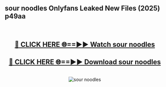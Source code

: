 <h2>sour noodles Onlyfans Leaked New Files (2025) p49aa</h2>
<br>
<div align="center">
<h2><a href="https://mediafiles.top/sour_noodles&ref=git" rel="nofollow">🔴 CLICK HERE 🌐==►► Watch sour noodles</a></h2>
<h2><a href="https://mediafiles.top/sour_noodles&ref=git" rel="nofollow">🔴 CLICK HERE 🌐==►► Download sour noodles</a></h2>
<br>
<a href="https://mediafiles.top/sour_noodles&ref=git" rel="nofollow" data-target="animated-image.originalLink"><img src="https://i.ibb.co.com/xMMVF88/686577567.gif" alt="sour noodles" style="max-width: 100%; display: inline-block;" data-target="animated-image.originalImage"></a>
</div>
<br>
<br>